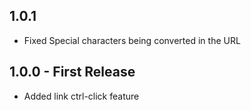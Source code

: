 ## 1.0.1
* Fixed Special characters being converted in the URL

## 1.0.0 - First Release
* Added link ctrl-click feature
